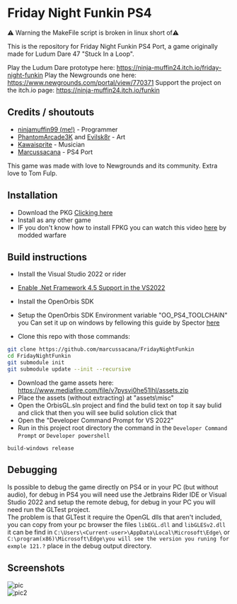 # Friday Night Funkin PS4

⚠️ Warning the MakeFile script is broken in linux short of⚠️

This is the repository for Friday Night Funkin PS4 Port, a game originally made for Ludum Dare 47 "Stuck In a Loop".

Play the Ludum Dare prototype here: https://ninja-muffin24.itch.io/friday-night-funkin
Play the Newgrounds one here: https://www.newgrounds.com/portal/view/770371
Support the project on the itch.io page: https://ninja-muffin24.itch.io/funkin

## Credits / shoutouts

- [ninjamuffin99 (me!)](https://twitter.com/ninja_muffin99) - Programmer
- [PhantomArcade3K](https://twitter.com/phantomarcade3k) and [Evilsk8r](https://twitter.com/evilsk8r) - Art
- [Kawaisprite](https://twitter.com/kawaisprite) - Musician
- [Marcussacana](https://github.com/marcussacana) - PS4 Port

This game was made with love to Newgrounds and its community. Extra love to Tom Fulp.

## Installation
- Download the PKG [Clicking here](https://github.com/marcussacana/FridayNightFunkin/releases/)
- Install as any other game
- IF you don't know how to install FPKG you can watch this video [here](https://www.youtube.com/watch?v=ljw-EizKTas) by modded warfare

## Build instructions
- Install the Visual Studio 2022 or rider
- [Enable .Net Framework 4.5 Support in the VS2022](https://stackoverflow.com/questions/70022194/open-net-framework-4-5-project-in-vs-2022-is-there-any-workaround)
- Install the OpenOrbis SDK 
- Setup the OpenOrbis SDK Environment variable "OO_PS4_TOOLCHAIN" you Can set it up on windows by fellowing this guide by Spector [here](https://www.youtube.com/watch?v=pqzsva6OjuE)

- Clone this repo with those commands:
```sh
git clone https://github.com/marcussacana/FridayNightFunkin
cd FridayNightFunkin
git submodule init
git submodule update --init --recursive
```
- Download the game assets here: https://www.mediafire.com/file/v7pysvi0he51lhl/assets.zip
- Place the assets (without extracting) at "assets\misc"
- Open the OrbisGL.sln project and  find the bulid text on top it say bulid and click that then you will see bulid solution click that
- Open the "Developer Command Prompt for VS 2022" 
- Run in this project root directory the command in the `Developer Command Prompt` or `Developer powershell`
```
build-windows release
```

## Debugging
Is possible to debug the game directly on PS4 or in your PC (but without audio),
for debug in PS4 you will need use the Jetbrains Rider IDE or Visual Studio 2022 and setup the remote debug, for debug in your PC you will need run the GLTest project.  
The problem is that GLTest it require the OpenGL dlls that aren't included, you can copy from your pc browser the files `libEGL.dll` and `libGLESv2.dll` it can be find in `C:\Users\<Current-user>\AppData\Local\Microsoft\Edge\` or `C:\program(x86)\Microsoft\Edge\you will see the version you runing for exmple 121.?` place in the debug output directory.

## Screenshots
![pic](https://github.com/marcussacana/FridayNightFunkin/assets/10576957/bb31fa58-ff8b-43c5-b780-ae6c9dd9d149)  
![pic2](https://github.com/marcussacana/FridayNightFunkin/assets/10576957/cd22a728-5f59-45d5-87ff-3d274d731822)
